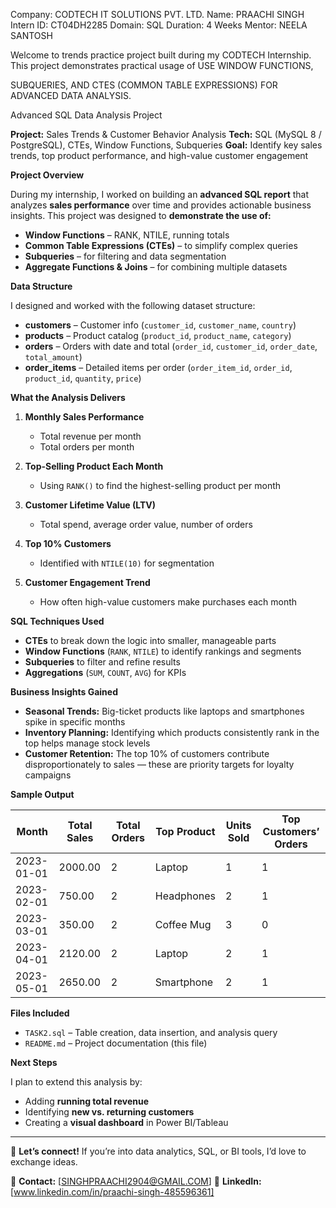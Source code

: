 Company: CODTECH IT SOLUTIONS PVT. LTD. Name: PRAACHI SINGH Intern ID: CT04DH2285 Domain: SQL Duration: 4 Weeks Mentor: NEELA SANTOSH

Welcome to trends practice project built during my CODTECH Internship. This project demonstrates practical usage of USE WINDOW FUNCTIONS,

SUBQUERIES, AND CTES (COMMON TABLE EXPRESSIONS) FOR ADVANCED DATA ANALYSIS.

Advanced SQL Data Analysis Project 

 **Project:** Sales Trends & Customer Behavior Analysis
 **Tech:** SQL (MySQL 8 / PostgreSQL), CTEs, Window Functions, Subqueries
 **Goal:** Identify key sales trends, top product performance, and high-value customer engagement



 **Project Overview**

During my internship, I worked on building an **advanced SQL report** that analyzes **sales performance** over time and provides actionable business insights.
This project was designed to **demonstrate the use of:**

* **Window Functions** – RANK, NTILE, running totals
* **Common Table Expressions (CTEs)** – to simplify complex queries
* **Subqueries** – for filtering and data segmentation
* **Aggregate Functions & Joins** – for combining multiple datasets


**Data Structure**

I designed and worked with the following dataset structure:

* **customers** – Customer info (`customer_id`, `customer_name`, `country`)
* **products** – Product catalog (`product_id`, `product_name`, `category`)
* **orders** – Orders with date and total (`order_id`, `customer_id`, `order_date`, `total_amount`)
* **order\_items** – Detailed items per order (`order_item_id`, `order_id`, `product_id`, `quantity`, `price`)

 **What the Analysis Delivers**

1. **Monthly Sales Performance**

   * Total revenue per month
   * Total orders per month
2. **Top-Selling Product Each Month**

   * Using `RANK()` to find the highest-selling product per month
3. **Customer Lifetime Value (LTV)**

   * Total spend, average order value, number of orders
4. **Top 10% Customers**

   * Identified with `NTILE(10)` for segmentation
5. **Customer Engagement Trend**

   * How often high-value customers make purchases each month

 **SQL Techniques Used**

* **CTEs** to break down the logic into smaller, manageable parts
* **Window Functions** (`RANK`, `NTILE`) to identify rankings and segments
* **Subqueries** to filter and refine results
* **Aggregations** (`SUM`, `COUNT`, `AVG`) for KPIs

 **Business Insights Gained**

* **Seasonal Trends:** Big-ticket products like laptops and smartphones spike in specific months
* **Inventory Planning:** Identifying which products consistently rank in the top helps manage stock levels
* **Customer Retention:** The top 10% of customers contribute disproportionately to sales — these are priority targets for loyalty campaigns

 **Sample Output**

| Month      | Total Sales | Total Orders | Top Product | Units Sold | Top Customers’ Orders |
| ---------- | ----------- | ------------ | ----------- | ---------- | --------------------- |
| 2023-01-01 | 2000.00     | 2            | Laptop      | 1          | 1                     |
| 2023-02-01 | 750.00      | 2            | Headphones  | 2          | 1                     |
| 2023-03-01 | 350.00      | 2            | Coffee Mug  | 3          | 0                     |
| 2023-04-01 | 2120.00     | 2            | Laptop      | 2          | 1                     |
| 2023-05-01 | 2650.00     | 2            | Smartphone  | 2          | 1                     |

 **Files Included**

* `TASK2.sql` – Table creation, data insertion, and analysis query
* `README.md` – Project documentation (this file)

 **Next Steps**

I plan to extend this analysis by:

* Adding **running total revenue**
* Identifying **new vs. returning customers**
* Creating a **visual dashboard** in Power BI/Tableau

---

💬 **Let’s connect!** If you’re into data analytics, SQL, or BI tools, I’d love to exchange ideas.

📧 **Contact:** \[SINGHPRAACHI2904@GMAIL.COM]
🔗 **LinkedIn:** \[www.linkedin.com/in/praachi-singh-485596361]


